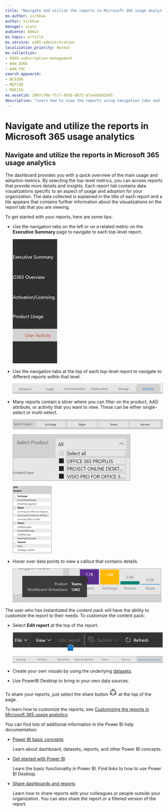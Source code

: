 ```yaml
---
title: "Navigate and utilize the reports in Microsoft 365 usage analytics"
ms.author: sirkkuw
author: Sirkkuw
manager: scotv
audience: Admin
ms.topic: article
ms.service: o365-administration
localization_priority: Normal
ms.collection: 
- M365-subscription-management 
- Adm_O365
- Adm_TOC
search.appverid:
- BCS160
- MET150
- MOE150
ms.assetid: 286fcf0b-ffc7-4593-8073-d7a4a5dd2b45
description: "Learn how to view the reports using navigation tabs and filters."
---
```


# Navigate and utilize the reports in Microsoft 365 usage analytics

## Navigate and utilize the reports in Microsoft 365 usage analytics

The dashboard provides you with a quick overview of the main usage and adoption metrics. By selecting the top-level metrics, you can access reports that provide more details and insights. Each report tab contains data visualizations specific to an aspect of usage and adoption for your organization. The data collected is explained in the title of each report and a tile appears that contains further information about the visualizations on the report tab that you are viewing.

To get started with your reports, here are some tips:

- Use the navigation tabs on the left or on a related metric on the **Executive Summary** page to navigate to each top-level report.

    ![Shows the navigation tabs on the left](../media/navigate-usage-analytics1.png)

- Use the navigation tabs at the top of each top-level report to navigate to different reports within that level.

    ![Shows the navigation tabs at the top of each report](../media/navigate-usage-analytics2.png)

- Many reports contain a slicer where you can filter on the product, AAD attribute, or activity that you want to view. These can be either single-select or multi-select.

    ![Shows a slicer](../media/navigate-usage-analytics3.png)

    ![Shows a slicer](../media/navigate-usage-analytics4.png)

    ![Shows a slicer](../media/navigate-usage-analytics5.png)

- Hover over data points to view a callout that contains details.

    ![Shows hover example](../media/navigate-usage-analytics6.png)

The user who has instantiated the content pack will have the ability to customize the report to their needs. To customize the content pack:

- Select **Edit report** at the top of the report.

    ![Shows Edit report](../media/navigate-usage-analytics7.png)

    ![Shows report titles](../media/navigate-usage-analytics8.png)

- Create your own visuals by using the underlying [datasets](usage-analytics-data-model.md).

- Use PowerBI Desktop to bring in your own data sources.

To share your reports, just select the share button ![Power BI Share icon](../media/dbb0569d-2013-4f9d-ab9d-d01b09631b92.png) at the top of the page.

To learn how to customize the reports, see [Customizing the reports in Microsoft 365 usage analytics](customize-reports.md).

You can find lots of additional information in the Power BI help documentation:

- [Power BI basic concepts](https://docs.microsoft.com/power-bi/service-basic-concepts)

    Learn about dashboard, datasets, reports, and other Power BI concepts.

- [Get started with Power BI](https://docs.microsoft.com/power-bi/service-get-started?wt.mc_id=O365_Reports_PBI_contentpack)

    Learn the basic functionality in Power BI. Find links to how to use Power BI Desktop.

- [Share dashboards and reports](https://docs.microsoft.com/power-bi/service-share-dashboards)

    Learn how to share reports with your colleagues or people outside your organization. You can also share the report or a filtered version of the report.
